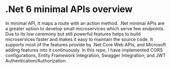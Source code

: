 # .Net 6 minimal APIs overview
In minimal API, It maps a route with an action method. .Net minimal APIs are a greater option to develop small microservices which serve few endpoints. Due to its low ceremony but still powerful features helps to build microservices faster and makes it easy to maintain the source code. It supports most of the features provide by .Net Core Web APIs, and Microsoft adding features into it continuously. 
In this repo, I have implemented CORS configurations, Entity Framework Integration, Swagger Integration, and JWT Authentication/Authorization.
